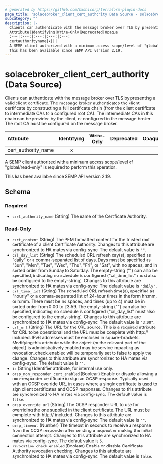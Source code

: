 ```yaml
---
# generated by https://github.com/hashicorp/terraform-plugin-docs
page_title: "solacebroker_client_cert_authority Data Source - solacebroker"
subcategory: ""
description: |-
  Clients can authenticate with the message broker over TLS by presenting a valid client certificate. The message broker authenticates the client certificate by constructing a full certificate chain (from the client certificate to intermediate CAs to a configured root CA). The intermediate CAs in this chain can be provided by the client, or configured in the message broker. The root CA must be configured on the message broker.
  Attribute|Identifying|Write-Only|Deprecated|Opaque
  :---|:---:|:---:|:---:|:---:
  certauthorityname|x|||
  A SEMP client authorized with a minimum access scope/level of "global/read-only" is required to perform this operation.
  This has been available since SEMP API version 2.19.
---
```


# solacebroker_client_cert_authority (Data Source)

Clients can authenticate with the message broker over TLS by presenting a valid client certificate. The message broker authenticates the client certificate by constructing a full certificate chain (from the client certificate to intermediate CAs to a configured root CA). The intermediate CAs in this chain can be provided by the client, or configured in the message broker. The root CA must be configured on the message broker.


Attribute|Identifying|Write-Only|Deprecated|Opaque
:---|:---:|:---:|:---:|:---:
cert_authority_name|x|||



A SEMP client authorized with a minimum access scope/level of "global/read-only" is required to perform this operation.

This has been available since SEMP API version 2.19.



<!-- schema generated by tfplugindocs -->
## Schema

### Required

- `cert_authority_name` (String) The name of the Certificate Authority.

### Read-Only

- `cert_content` (String) The PEM formatted content for the trusted root certificate of a client Certificate Authority. Changes to this attribute are synchronized to HA mates via config-sync. The default value is `""`.
- `crl_day_list` (String) The scheduled CRL refresh day(s), specified as "daily" or a comma-separated list of days. Days must be specified as "Sun", "Mon", "Tue", "Wed", "Thu", "Fri", or "Sat", with no spaces, and in sorted order from Sunday to Saturday. The empty-string ("") can also be specified, indicating no schedule is configured ("crl_time_list" must also be configured to the empty-string). Changes to this attribute are synchronized to HA mates via config-sync. The default value is `"daily"`.
- `crl_time_list` (String) The scheduled CRL refresh time(s), specified as "hourly" or a comma-separated list of 24-hour times in the form hh:mm, or h:mm. There must be no spaces, and times (up to 4) must be in sorted order from 0:00 to 23:59. The empty-string ("") can also be specified, indicating no schedule is configured ("crl_day_list" must also be configured to the empty-string). Changes to this attribute are synchronized to HA mates via config-sync. The default value is `"3:00"`.
- `crl_url` (String) The URL for the CRL source. This is a required attribute for CRL to be operational and the URL must be complete with http:// included. IPv6 addresses must be enclosed in square-brackets. Modifying this attribute while the object (or the relevant part of the object) is administratively enabled may be service impacting as revocation_check_enabled will be temporarily set to false to apply the change. Changes to this attribute are synchronized to HA mates via config-sync. The default value is `""`.
- `id` (String) Identifier attribute, for internal use only.
- `ocsp_non_responder_cert_enabled` (Boolean) Enable or disable allowing a non-responder certificate to sign an OCSP response. Typically used with an OCSP override URL in cases where a single certificate is used to sign client certificates and OCSP responses. Changes to this attribute are synchronized to HA mates via config-sync. The default value is `false`.
- `ocsp_override_url` (String) The OCSP responder URL to use for overriding the one supplied in the client certificate. The URL must be complete with http:// included. Changes to this attribute are synchronized to HA mates via config-sync. The default value is `""`.
- `ocsp_timeout` (Number) The timeout in seconds to receive a response from the OCSP responder after sending a request or making the initial connection attempt. Changes to this attribute are synchronized to HA mates via config-sync. The default value is `5`.
- `revocation_check_enabled` (Boolean) Enable or disable Certificate Authority revocation checking. Changes to this attribute are synchronized to HA mates via config-sync. The default value is `false`.
